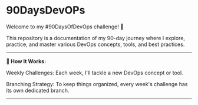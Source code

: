 # 90DaysDevOPs
Welcome to my #90DaysOfDevOps challenge! 🎯

This repository is a documentation of my 90-day journey where I explore, practice, and master various DevOps concepts, tools, and best practices.

---
**📅 How It Works:**

Weekly Challenges: Each week, I'll tackle a new DevOps concept or tool.

Branching Strategy: To keep things organized, every week's challenge has its own dedicated branch. 

---
